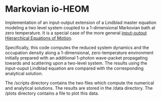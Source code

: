 # Markovian io-HEOM
Implementation of an input-output extension of a Lindblad master equation modeling a two level system coupled to a 1-dimensional Markovian bath at zero temperature.
It is a special case of the more general [input-output Hierarchical Equations of Motion](https://arxiv.org/pdf/2408.12221).

Specifically, this code computes the reduced system dynamics and the occupation density along a 1-dimensional, zero-temperature environment initially prepared with an additional 1-photon wave-packet propagating towards and scattering upon a two-level system. The results using the input-ouput Lindblad equation are compared with the corresponding analytical solution.

The /scripts directory contains the two files which compute the numerical and analytical solutions. The results are stored in the /data directory. The /plots directory contains a file to plot this data.
